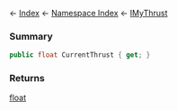 ← [Index](Api-Index) ← [Namespace Index](Namespace-Index) ← [IMyThrust](Sandbox.ModAPI.Ingame.IMyThrust)

### Summary

```csharp
public float CurrentThrust { get; }
```

### Returns

[float](https://docs.microsoft.com/en-us/dotnet/api/System.Single?view=netframework-4.6)

